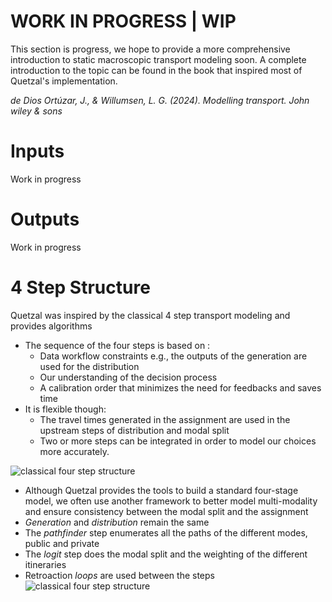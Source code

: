 # WORK IN PROGRESS | WIP
This section is progress, we hope to provide a more comprehensive introduction to static macroscopic transport modeling soon.
A complete introduction to the topic can be found in the book that inspired most of Quetzal's implementation.

*de Dios Ortúzar, J., & Willumsen, L. G. (2024). Modelling transport. John wiley & sons*
# Inputs
Work in progress
# Outputs
Work in progress
# 4 Step Structure
Quetzal was inspired by the classical 4 step transport modeling and provides algorithms

- The sequence of the four steps is based on :
    - Data workflow constraints e.g., the outputs of the generation are used for the distribution
    - Our understanding of the decision process 
    - A calibration order that minimizes the need for feedbacks and saves time
- It is flexible though:
    - The travel times generated in the assignment are used in the upstream steps of distribution and modal split
    - Two or more steps can be integrated in order to model our choices more accurately.

![classical four step structure](/transport_modeling/steps_en.png)

- Although Quetzal provides the tools to build a standard four-stage model, we often use another framework to better model multi-modality and ensure consistency between the modal split and the assignment
- *Generation* and *distribution* remain the same
- The *pathfinder* step enumerates all the paths of the different modes, public and private
- The *logit* step does the modal split and the weighting of the different itineraries
- Retroaction *loops* are used between the steps
![classical four step structure](/transport_modeling/steps_quetzal_loop_PR_en.png)

